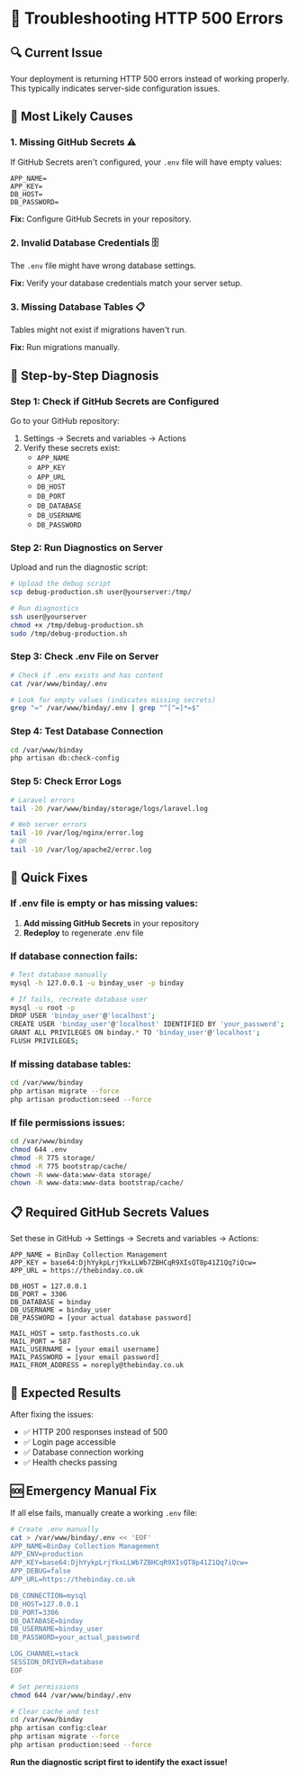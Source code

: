 # 🚨 Troubleshooting HTTP 500 Errors

## 🔍 Current Issue
Your deployment is returning HTTP 500 errors instead of working properly. This typically indicates server-side configuration issues.

## 🎯 Most Likely Causes

### 1. **Missing GitHub Secrets** ⚠️
If GitHub Secrets aren't configured, your `.env` file will have empty values:

```env
APP_NAME=
APP_KEY=
DB_HOST=
DB_PASSWORD=
```

**Fix:** Configure GitHub Secrets in your repository.

### 2. **Invalid Database Credentials** 🗄️
The `.env` file might have wrong database settings.

**Fix:** Verify your database credentials match your server setup.

### 3. **Missing Database Tables** 📋
Tables might not exist if migrations haven't run.

**Fix:** Run migrations manually.

## 🔧 Step-by-Step Diagnosis

### **Step 1: Check if GitHub Secrets are Configured**

Go to your GitHub repository:
1. Settings → Secrets and variables → Actions
2. Verify these secrets exist:
   - `APP_NAME`
   - `APP_KEY` 
   - `APP_URL`
   - `DB_HOST`
   - `DB_PORT`
   - `DB_DATABASE` 
   - `DB_USERNAME`
   - `DB_PASSWORD`

### **Step 2: Run Diagnostics on Server**

Upload and run the diagnostic script:

```bash
# Upload the debug script
scp debug-production.sh user@yourserver:/tmp/

# Run diagnostics
ssh user@yourserver
chmod +x /tmp/debug-production.sh
sudo /tmp/debug-production.sh
```

### **Step 3: Check .env File on Server**

```bash
# Check if .env exists and has content
cat /var/www/binday/.env

# Look for empty values (indicates missing secrets)
grep "=" /var/www/binday/.env | grep "^[^=]*=$"
```

### **Step 4: Test Database Connection**

```bash
cd /var/www/binday
php artisan db:check-config
```

### **Step 5: Check Error Logs**

```bash
# Laravel errors
tail -20 /var/www/binday/storage/logs/laravel.log

# Web server errors  
tail -10 /var/log/nginx/error.log
# OR
tail -10 /var/log/apache2/error.log
```

## 🚀 Quick Fixes

### **If .env file is empty or has missing values:**

1. **Add missing GitHub Secrets** in your repository
2. **Redeploy** to regenerate .env file

### **If database connection fails:**

```bash
# Test database manually
mysql -h 127.0.0.1 -u binday_user -p binday

# If fails, recreate database user
mysql -u root -p
DROP USER 'binday_user'@'localhost';
CREATE USER 'binday_user'@'localhost' IDENTIFIED BY 'your_password';
GRANT ALL PRIVILEGES ON binday.* TO 'binday_user'@'localhost';
FLUSH PRIVILEGES;
```

### **If missing database tables:**

```bash
cd /var/www/binday
php artisan migrate --force
php artisan production:seed --force
```

### **If file permissions issues:**

```bash
cd /var/www/binday
chmod 644 .env
chmod -R 775 storage/
chmod -R 775 bootstrap/cache/
chown -R www-data:www-data storage/
chown -R www-data:www-data bootstrap/cache/
```

## 📋 Required GitHub Secrets Values

Set these in GitHub → Settings → Secrets and variables → Actions:

```
APP_NAME = BinDay Collection Management
APP_KEY = base64:DjhYykpLrjYkxLLWb7ZBHCqR9XIsQT8p41Z1Qq7iQcw=
APP_URL = https://thebinday.co.uk

DB_HOST = 127.0.0.1
DB_PORT = 3306
DB_DATABASE = binday
DB_USERNAME = binday_user
DB_PASSWORD = [your actual database password]

MAIL_HOST = smtp.fasthosts.co.uk
MAIL_PORT = 587
MAIL_USERNAME = [your email username]
MAIL_PASSWORD = [your email password]
MAIL_FROM_ADDRESS = noreply@thebinday.co.uk
```

## 🎯 Expected Results

After fixing the issues:
- ✅ HTTP 200 responses instead of 500
- ✅ Login page accessible 
- ✅ Database connection working
- ✅ Health checks passing

## 🆘 Emergency Manual Fix

If all else fails, manually create a working `.env` file:

```bash
# Create .env manually
cat > /var/www/binday/.env << 'EOF'
APP_NAME=BinDay Collection Management
APP_ENV=production
APP_KEY=base64:DjhYykpLrjYkxLLWb7ZBHCqR9XIsQT8p41Z1Qq7iQcw=
APP_DEBUG=false
APP_URL=https://thebinday.co.uk

DB_CONNECTION=mysql
DB_HOST=127.0.0.1
DB_PORT=3306
DB_DATABASE=binday
DB_USERNAME=binday_user
DB_PASSWORD=your_actual_password

LOG_CHANNEL=stack
SESSION_DRIVER=database
EOF

# Set permissions
chmod 644 /var/www/binday/.env

# Clear cache and test
cd /var/www/binday
php artisan config:clear
php artisan migrate --force
php artisan production:seed --force
```

**Run the diagnostic script first to identify the exact issue!**
